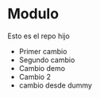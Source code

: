# Modulo
Esto es el repo hijo
- Primer cambio
- Segundo cambio
- Cambio demo
- Cambio 2
- cambio desde dummy